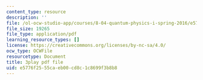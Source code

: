 ```yaml
---
content_type: resource
description: ''
file: /ol-ocw-studio-app/courses/8-04-quantum-physics-i-spring-2016/e5776f2555caeb00cd8c1c8699f3b8b8_YdtHAIh-kas.pdf
file_size: 19265
file_type: application/pdf
learning_resource_types: []
license: https://creativecommons.org/licenses/by-nc-sa/4.0/
ocw_type: OCWFile
resourcetype: Document
title: 3play pdf file
uid: e5776f25-55ca-eb00-cd8c-1c8699f3b8b8
---
```


